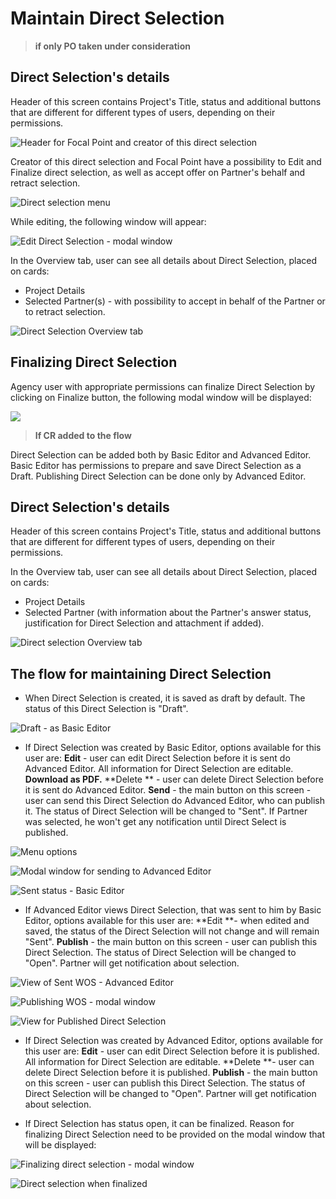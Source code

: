 # Maintain Direct Selection

> **if only PO taken under consideration**

## Direct Selection's details

Header of this screen contains Project's Title, status and additional buttons that are different for different types of users, depending on their permissions.

![Header for Focal Point and creator of this direct selection](../.gitbook/assets/screen-shot-2018-04-13-at-16.21.51.png)

Creator of this direct selection and Focal Point have a possibility to Edit and Finalize direct selection, as well as accept offer on Partner's behalf and retract selection.

![Direct selection menu](../.gitbook/assets/screen-shot-2018-04-13-at-16.21.56.png)

While editing, the following window will appear:

![Edit Direct Selection - modal window](../.gitbook/assets/screen-shot-2018-04-13-at-16.22.04.png)

In the Overview tab, user can see all details about Direct Selection, placed on cards:

* Project Details
* Selected Partner\(s\) - with possibility to accept in behalf of the Partner or to retract selection.

![Direct Selection Overview tab](../.gitbook/assets/screen-shot-2018-04-13-at-16.21.39.png)

## Finalizing Direct Selection

Agency user with appropriate permissions can finalize Direct Selection by clicking on Finalize button, the following modal window will be displayed:

![](../.gitbook/assets/screen-shot-2018-04-13-at-16.29.47.png)



> **If CR added to the flow**

Direct Selection can be added both by Basic Editor and Advanced Editor. Basic Editor has permissions to prepare and save Direct Selection as a Draft. Publishing Direct Selection can be done only by Advanced Editor.

## Direct Selection's details

Header of this screen contains Project's Title, status and additional buttons that are different for different types of users, depending on their permissions.

In the Overview tab, user can see all details about Direct Selection, placed on cards:

* Project Details
* Selected Partner \(with information about the Partner's answer status, justification for Direct Selection and attachment if added\). 

![Direct selection Overview tab](../.gitbook/assets/screen-shot-2018-04-13-at-16.48.27.png)

## The flow for maintaining Direct Selection

* When Direct Selection is created, it is saved as draft by default. The status of this Direct Selection is "Draft". 

![Draft - as Basic Editor](../.gitbook/assets/screen-shot-2018-04-13-at-16.49.59.png)

* If Direct Selection was created by Basic Editor, options available for this user are:  **Edit** - user can edit Direct Selection before it is sent do Advanced Editor. All information for Direct Selection are editable. **Download as PDF.** **Delete ** - user can delete Direct Selection before it is sent do Advanced Editor. **Send** - the main button on this screen - user can send this Direct Selection do Advanced Editor, who can publish it. The status of Direct Selection will be changed to "Sent". If Partner was selected, he won't get any notification until Direct Select is published.

![Menu options](../.gitbook/assets/screen-shot-2018-04-13-at-16.50.08.png)

![Modal window for sending to Advanced Editor](../.gitbook/assets/screen-shot-2018-04-13-at-16.54.34.png)

![Sent status - Basic Editor](../.gitbook/assets/screen-shot-2018-04-13-at-16.50.45.png)



* If Advanced Editor views Direct Selection, that was sent to him by Basic Editor, options available for this user are:  **Edit **- when edited and saved, the status of the Direct Selection will not change and will remain "Sent". **Publish** - the main button on this screen - user can publish this Direct Selection. The status of Direct Selection will be changed to "Open". Partner will get notification about selection.

![View of Sent WOS - Advanced Editor](../.gitbook/assets/screen-shot-2018-04-13-at-16.51.06.png)

![Publishing WOS - modal window](../.gitbook/assets/screen-shot-2018-04-13-at-16.56.58.png)

![View for Published Direct Selection](../.gitbook/assets/screen-shot-2018-04-13-at-16.57.51.png)



* If Direct Selection was created by Advanced Editor, options available for this user are:  **Edit** - user can edit Direct Selection before it is published. All information for Direct Selection are editable.  **Delete **- user can delete Direct Selection before it is published. **Publish** - the main button on this screen - user can publish this Direct Selection. The status of Direct Selection will be changed to "Open". Partner will get notification about selection.



* If Direct Selection has status open, it can be finalized. Reason for finalizing Direct Selection need to be provided on the modal window that will be displayed:

![Finalizing direct selection - modal window](../.gitbook/assets/screen-shot-2018-04-13-at-16.58.09.png)

![Direct selection when finalized](../.gitbook/assets/screen-shot-2018-04-13-at-16.57.59.png)



